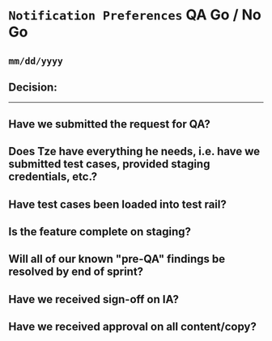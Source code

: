 # `Notification Preferences` QA Go / No Go 
## `mm/dd/yyyy`

## Decision: 

---

Have we submitted the request for QA?
- 

Does Tze have everything he needs, i.e. have we submitted test cases, provided staging credentials, etc.?
- 

Have test cases been loaded into test rail?
- 

Is the feature complete on staging?
- 

Will all of our known "pre-QA" findings be resolved by end of sprint?
-  

Have we received sign-off on IA?
- 

Have we received approval on all content/copy?
- 
